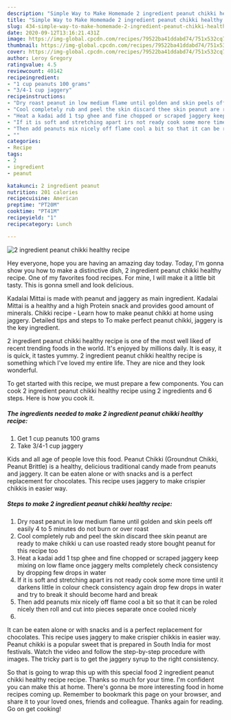 ```yaml
---
description: "Simple Way to Make Homemade 2 ingredient peanut chikki healthy recipe"
title: "Simple Way to Make Homemade 2 ingredient peanut chikki healthy recipe"
slug: 434-simple-way-to-make-homemade-2-ingredient-peanut-chikki-healthy-recipe
date: 2020-09-12T13:16:21.431Z
image: https://img-global.cpcdn.com/recipes/79522ba41ddabd74/751x532cq70/2-ingredient-peanut-chikki-healthy-recipe-recipe-main-photo.jpg
thumbnail: https://img-global.cpcdn.com/recipes/79522ba41ddabd74/751x532cq70/2-ingredient-peanut-chikki-healthy-recipe-recipe-main-photo.jpg
cover: https://img-global.cpcdn.com/recipes/79522ba41ddabd74/751x532cq70/2-ingredient-peanut-chikki-healthy-recipe-recipe-main-photo.jpg
author: Leroy Gregory
ratingvalue: 4.5
reviewcount: 40142
recipeingredient:
- "1 cup peanuts 100 grams"
- "3/4-1 cup jaggery"
recipeinstructions:
- "Dry roast peanut in low medium flame until golden and skin peels off easily 4 to 5 minutes do not burn or over roast"
- "Cool completely rub and peel the skin discard thee skin peanut are ready to make chikki u can use roasted ready store bought peanut for this recipe too"
- "Heat a kadai add 1 tsp ghee and fine chopped or scraped jaggery keep mixing on low flame once jaggery melts completely check consistency by dropping few drops in water"
- "If it is soft and stretching apart irs not ready cook some more time until it darkens little in colour check consistency again drop few drops in water and try to break it should become hard and break"
- "Then add peanuts mix nicely off flame cool a bit so that it can be roled nicely then roll and cut into pieces separate once cooled nicely"
- ""
categories:
- Recipe
tags:
- 2
- ingredient
- peanut

katakunci: 2 ingredient peanut 
nutrition: 201 calories
recipecuisine: American
preptime: "PT20M"
cooktime: "PT41M"
recipeyield: "1"
recipecategory: Lunch

---
```



![2 ingredient peanut chikki healthy recipe](https://img-global.cpcdn.com/recipes/79522ba41ddabd74/751x532cq70/2-ingredient-peanut-chikki-healthy-recipe-recipe-main-photo.jpg)

Hey everyone, hope you are having an amazing day today. Today, I'm gonna show you how to make a distinctive dish, 2 ingredient peanut chikki healthy recipe. One of my favorites food recipes. For mine, I will make it a little bit tasty. This is gonna smell and look delicious.

Kadalai Mittai is made with peanut and jaggery as main ingredient. Kadalai Mittai is a healthy and a high Protein snack and provides good amount of minerals. Chikki recipe - Learn how to make peanut chikki at home using jaggery. Detailed tips and steps to To make perfect peanut chikki, jaggery is the key ingredient.

2 ingredient peanut chikki healthy recipe is one of the most well liked of recent trending foods in the world. It's enjoyed by millions daily. It is easy, it is quick, it tastes yummy. 2 ingredient peanut chikki healthy recipe is something which I've loved my entire life. They are nice and they look wonderful.


To get started with this recipe, we must prepare a few components. You can cook 2 ingredient peanut chikki healthy recipe using 2 ingredients and 6 steps. Here is how you cook it.

<!--inarticleads1-->

##### The ingredients needed to make 2 ingredient peanut chikki healthy recipe:

1. Get 1 cup peanuts 100 grams
1. Take 3/4-1 cup jaggery


Kids and all age of people love this food. Peanut Chikki (Groundnut Chikki, Peanut Brittle) is a healthy, delicious traditional candy made from peanuts and jaggery. It can be eaten alone or with snacks and is a perfect replacement for chocolates. This recipe uses jaggery to make crispier chikkis in easier way. 

<!--inarticleads2-->

##### Steps to make 2 ingredient peanut chikki healthy recipe:

1. Dry roast peanut in low medium flame until golden and skin peels off easily 4 to 5 minutes do not burn or over roast
1. Cool completely rub and peel the skin discard thee skin peanut are ready to make chikki u can use roasted ready store bought peanut for this recipe too
1. Heat a kadai add 1 tsp ghee and fine chopped or scraped jaggery keep mixing on low flame once jaggery melts completely check consistency by dropping few drops in water
1. If it is soft and stretching apart irs not ready cook some more time until it darkens little in colour check consistency again drop few drops in water and try to break it should become hard and break
1. Then add peanuts mix nicely off flame cool a bit so that it can be roled nicely then roll and cut into pieces separate once cooled nicely
1. 


It can be eaten alone or with snacks and is a perfect replacement for chocolates. This recipe uses jaggery to make crispier chikkis in easier way. Peanut chikki is a popular sweet that is prepared in South India for most festivals. Watch the video and follow the step-by-step procedure with images. The tricky part is to get the jaggery syrup to the right consistency. 

So that is going to wrap this up with this special food 2 ingredient peanut chikki healthy recipe recipe. Thanks so much for your time. I'm confident you can make this at home. There's gonna be more interesting food in home recipes coming up. Remember to bookmark this page on your browser, and share it to your loved ones, friends and colleague. Thanks again for reading. Go on get cooking!
